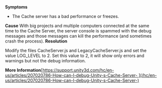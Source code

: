 **Symptoms**
- The Cache server has a bad performance or freezes.

**Cause** With big projects and multiple computers connected at the same time to the Cache Server, the server console is spammed with the debug messages and those messages can kill the performance (and sometimes crash the process). **Resolution**

Modify the files CacheServer.js and LegacyCacheServer.js and set the value LOG\_LEVEL to 2. Set this value to 2, it will show only errors and warnings but not the debug information.

**More Information**[https://support.unity3d.com/hc/en-us/articles/207020786-How-can-I-debug-Unity-s-Cache-Server- ](/hc/en-us/articles/207020786-How-can-I-debug-Unity-s-Cache-Server-)



       